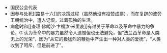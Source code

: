 - 国民公会代表
- 因参与处死[[路易十六]]的决策过程（虽然他没有投赞成票），而在复辟的波旁王朝统治中，遭人记恨，过着孤独的生活。
- 病危时和[[查理·佛朗沙·卞福汝·米里哀]]有过关于革命以及革命中暴力的争论，G 认为革命中的暴力虽然令人遗憾但也无法避免，但”法兰西革命是人类无上的光荣“，因为“从它的极猛烈的鞭挞中产生出一种对人类的爱抚”，“人类收到了呵斥，但是前进了”。